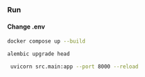 
### Run

#### Change .env

```bash
docker compose up --build
```

```bash
alembic upgrade head
```

```bash
 uvicorn src.main:app --port 8000 --reload

```